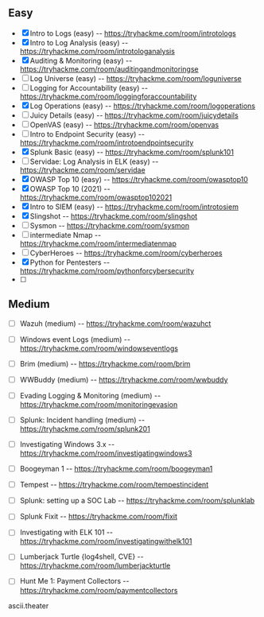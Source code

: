 
## Easy 

- [x] Intro to Logs (easy) --  https://tryhackme.com/room/introtologs
- [x] Intro to Log Analysis (easy) -- https://tryhackme.com/room/introtologanalysis
- [x] Auditing & Monitoring (easy) -- https://tryhackme.com/room/auditingandmonitoringse
- [ ] Log Universe (easy) -- https://tryhackme.com/room/loguniverse
- [ ] Logging for Accountability (easy) -- https://tryhackme.com/room/loggingforaccountability
- [x] Log Operations (easy) -- https://tryhackme.com/room/logoperations
- [ ] Juicy Details (easy) -- https://tryhackme.com/room/juicydetails
- [ ] OpenVAS (easy) -- https://tryhackme.com/room/openvas
- [ ] Intro to Endpoint Security (easy) -- https://tryhackme.com/room/introtoendpointsecurity
- [x] Splunk Basic (easy) -- https://tryhackme.com/room/splunk101
- [ ] Servidae: Log Analysis in ELK (easy) -- https://tryhackme.com/room/servidae
- [x] OWASP Top 10 (easy) -- https://tryhackme.com/room/owasptop10
- [x] OWASP Top 10 (2021) -- https://tryhackme.com/room/owasptop102021
- [x] Intro to SIEM (easy) -- https://tryhackme.com/room/introtosiem
- [x] Slingshot -- https://tryhackme.com/room/slingshot
- [ ] Sysmon -- https://tryhackme.com/room/sysmon
- [ ] intermediate Nmap -- https://tryhackme.com/room/intermediatenmap
- [ ] CyberHeroes -- https://tryhackme.com/room/cyberheroes
- [x] Python for Pentesters -- https://tryhackme.com/room/pythonforcybersecurity
- [ ] 

## Medium

- [ ] Wazuh (medium) -- https://tryhackme.com/room/wazuhct
- [ ] Windows event Logs (medium) -- https://tryhackme.com/room/windowseventlogs
- [ ] Brim (medium) -- https://tryhackme.com/room/brim
- [ ] WWBuddy (medium) -- https://tryhackme.com/room/wwbuddy
- [ ] Evading Logging & Monitoring (medium) -- https://tryhackme.com/room/monitoringevasion
- [ ] Splunk: Incident handling (medium) -- https://tryhackme.com/room/splunk201
- [ ] Investigating Windows 3.x  -- https://tryhackme.com/room/investigatingwindows3
- [ ] Boogeyman 1 -- https://tryhackme.com/room/boogeyman1
- [ ] Tempest -- https://tryhackme.com/room/tempestincident
- [ ] Splunk: setting up a SOC Lab -- https://tryhackme.com/room/splunklab
- [ ] Splunk Fixit -- https://tryhackme.com/room/fixit
- [ ] Investigating with ELK 101 -- https://tryhackme.com/room/investigatingwithelk101
- [ ] Lumberjack Turtle {log4shell, CVE} -- https://tryhackme.com/room/lumberjackturtle
- [ ] Hunt Me 1: Payment Collectors  -- https://tryhackme.com/room/paymentcollectors



ascii.theater